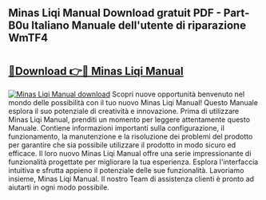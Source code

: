 ## Minas Liqi Manual Download gratuit PDF - Part-B0u Italiano Manuale dell'utente di riparazione WmTF4

# <h2><a href="http://df9ci11.blite.top/?on=Minas+Liqi+Manual">🔗Download 👉🔴 Minas Liqi Manual</a></h2>

[![Minas Liqi Manual download](https://i.imgur.com/lujVjoI.png)](http://df9ci11.blite.top/?on=Minas+Liqi+Manual)
Scopri nuove opportunità benvenuto nel mondo delle possibilità con il tuo nuovo Minas Liqi Manual! Questo Manuale esplora il suo potenziale di creatività e innovazione. Prima di utilizzare Minas Liqi Manual, prenditi un momento per leggere attentamente questo Manuale. Contiene informazioni importanti sulla configurazione, il funzionamento, la manutenzione e la risoluzione dei problemi del prodotto per garantire che sia possibile utilizzare il prodotto in modo sicuro ed efficace. Il loro nuovo Minas Liqi Manual offre una serie impressionante di funzionalità progettate per migliorare la tua esperienza. Esplora l'interfaccia intuitiva e sfrutta appieno il potenziale delle sue funzionalità. Lavoriamo insieme, Minas Liqi Manual. Il nostro Team di assistenza clienti è pronto ad aiutarti in ogni modo possibile.
